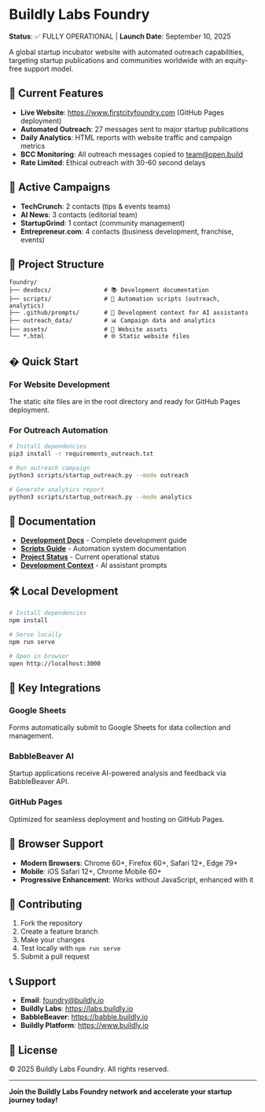 # Buildly Labs Foundry

**Status**: ✅ FULLY OPERATIONAL | **Launch Date**: September 10, 2025

A global startup incubator website with automated outreach capabilities, targeting startup publications and communities worldwide with an equity-free support model.

## 🌟 Current Features

- **Live Website**: https://www.firstcityfoundry.com (GitHub Pages deployment)
- **Automated Outreach**: 27 messages sent to major startup publications
- **Daily Analytics**: HTML reports with website traffic and campaign metrics
- **BCC Monitoring**: All outreach messages copied to team@open.build
- **Rate Limited**: Ethical outreach with 30-60 second delays

## 🎯 Active Campaigns

- **TechCrunch**: 2 contacts (tips & events teams)
- **AI News**: 3 contacts (editorial team)
- **StartupGrind**: 1 contact (community management)
- **Entrepreneur.com**: 4 contacts (business development, franchise, events)

## 📁 Project Structure

```
foundry/
├── devdocs/               # 📚 Development documentation
├── scripts/               # 🐍 Automation scripts (outreach, analytics)
├── .github/prompts/       # 🤖 Development context for AI assistants
├── outreach_data/         # 📊 Campaign data and analytics
├── assets/                # 🎨 Website assets
└── *.html                 # 🌐 Static website files
```

## � Quick Start

### For Website Development
The static site files are in the root directory and ready for GitHub Pages deployment.

### For Outreach Automation
```bash
# Install dependencies
pip3 install -r requirements_outreach.txt

# Run outreach campaign
python3 scripts/startup_outreach.py --mode outreach

# Generate analytics report
python3 scripts/startup_outreach.py --mode analytics
```

## 📖 Documentation

- **[Development Docs](devdocs/README.md)** - Complete development guide
- **[Scripts Guide](scripts/README.md)** - Automation system documentation  
- **[Project Status](.github/prompts/project-status.md)** - Current operational status
- **[Development Context](.github/prompts/development-context.md)** - AI assistant prompts

## 🛠️ Local Development

```bash
# Install dependencies
npm install

# Serve locally
npm run serve

# Open in browser
open http://localhost:3000
```

## 🔗 Key Integrations

### Google Sheets
Forms automatically submit to Google Sheets for data collection and management.

### BabbleBeaver AI
Startup applications receive AI-powered analysis and feedback via BabbleBeaver API.

### GitHub Pages
Optimized for seamless deployment and hosting on GitHub Pages.

## 📱 Browser Support

- **Modern Browsers**: Chrome 60+, Firefox 60+, Safari 12+, Edge 79+
- **Mobile**: iOS Safari 12+, Chrome Mobile 60+
- **Progressive Enhancement**: Works without JavaScript, enhanced with it

## 🤝 Contributing

1. Fork the repository
2. Create a feature branch
3. Make your changes
4. Test locally with `npm run serve`
5. Submit a pull request

## 📞 Support

- **Email**: foundry@buildly.io
- **Buildly Labs**: https://labs.buildly.io
- **BabbleBeaver**: https://babble.buildly.io
- **Buildly Platform**: https://www.buildly.io

## 📄 License

© 2025 Buildly Labs Foundry. All rights reserved.

---

**Join the Buildly Labs Foundry network and accelerate your startup journey today!**
